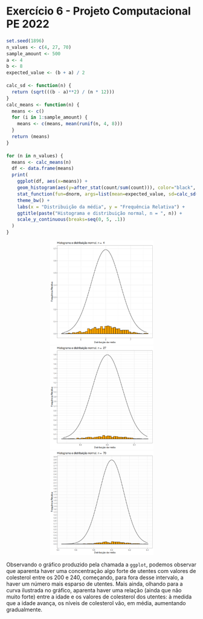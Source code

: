 # Exercício 6 - Projeto Computacional PE 2022

```r
set.seed(1896)
n_values <- c(4, 27, 70)
sample_amount <- 500
a <- 4
b <- 8
expected_value <- (b + a) / 2

calc_sd <- function(n) {
  return (sqrt(((b - a)**2) / (n * 12)))
}
calc_means <- function(n) {
  means <- c()
  for (i in 1:sample_amount) {
    means <- c(means, mean(runif(n, 4, 8)))
  }
  return (means)
}

for (n in n_values) {
  means <- calc_means(n)
  df <- data.frame(means)
  print(
    ggplot(df, aes(x=means)) +
    geom_histogram(aes(y=after_stat(count/sum(count))), color="black", fill="orange", bins=40) +
    stat_function(fun=dnorm, args=list(mean=expected_value, sd=calc_sd(n))) +
    theme_bw() +
    labs(x = "Distribuição da média", y = "Frequência Relativa") +
    ggtitle(paste("Histograma e distribuição normal, n = ", n)) +
    scale_y_continuous(breaks=seq(0, 5, .1))
  )
}
```

<p align="center">
  <img src="../imgs/exercise-6_1.png" width="275">
  <img src="../imgs/exercise-6_2.png" width="275">
  <img src="../imgs/exercise-6_3.png" width="275">
</p>

Observando o gráfico produzido pela chamada a `ggplot`, podemos observar que aparenta haver uma concentração algo forte de utentes com valores de colesterol entre os 200 e 240, começando, para fora desse intervalo, a haver um número mais esparso de utentes. Mais ainda, olhando para a curva ilustrada no gráfico, aparenta haver uma relação (ainda que não muito forte) entre a idade e os valores de colesterol dos utentes: à medida que a idade avança, os níveis de colesterol vão, em média, aumentando gradualmente.
